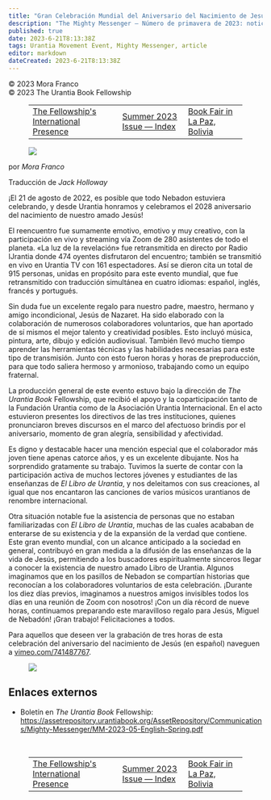 ```yaml
---
title: "Gran Celebración Mundial del Aniversario del Nacimiento de Jesús"
description: "The Mighty Messenger — Número de primavera de 2023: noticias y opiniones para los lectores de El Libro de Urantia"
published: true
date: 2023-6-21T8:13:38Z
tags: Urantia Movement Event, Mighty Messenger, article
editor: markdown
dateCreated: 2023-6-21T8:13:38Z
---
```


<p class="v-card v-sheet theme--light grey lighten-3 px-2">© 2023 Mora Franco<br>© 2023 The Urantia Book Fellowship</p>
<figure class="table chapter-navigator">
  <table>
    <tbody>
      <tr>
        <td>
        <a href="/es/article/Bobbie_Dreier_and_Andre_Radatus/The_Fellowships_International_Presence">
          <span class="mdi mdi-arrow-left-drop-circle"></span><span class="pl-2">The Fellowship's International Presence</span>
        </a>
        </td>
        <td>
        <a href="/es/index/articles_mighty_messenger#summer-2023-issue">
          <span class="mdi mdi-book-open-variant"></span><span class="pl-2">Summer 2023 Issue — Index</span>
        </a>
        </td>
        <td>
        <a href="/es/article/Mora_Franco/Book_Fair_in_La_Paz_Bolivia">
          <span class="pr-2">Book Fair in La Paz, Bolivia</span><span class="mdi mdi-arrow-right-drop-circle"></span>
        </a>
        </td>
      </tr>
    </tbody>
  </table>
</figure>


<figure id="Figure_1" class="image urantiapedia estilo-imagen-alinear-izquierda">
<img src="/image/article/The_Mighty_Messenger/2023_Spring/030.jpg">
</figure>

por _Mora Franco_

Traducción de _Jack Holloway_

¡El 21 de agosto de 2022, es posible que todo Nebadon estuviera celebrando, y desde Urantia honramos y celebramos el 2028 aniversario del nacimiento de nuestro amado Jesús!

El reencuentro fue sumamente emotivo, emotivo y muy creativo, con la participación en vivo y streaming vía Zoom de 280 asistentes de todo el planeta. «La luz de Ia revelación» fue retransmitida en directo por Radio IJrantia donde 474 oyentes disfrutaron del encuentro; también se transmitió en vivo en Urantia TV con 161 espectadores. Así se dieron cita un total de 915 personas, unidas en propósito para este evento mundial, que fue retransmitido con traducción simultánea en cuatro idiomas: español, inglés, francés y portugués.

Sin duda fue un excelente regalo para nuestro padre, maestro, hermano y amigo incondicional, Jesús de Nazaret. Ha sido elaborado con la colaboración de numerosos colaboradores voluntarios, que han aportado de sí mismos el mejor talento y creatividad posibles. Esto incluyó música, pintura, arte, dibujo y edición audiovisual. También llevó mucho tiempo aprender las herramientas técnicas y las habilidades necesarias para este tipo de transmisión. Junto con esto fueron horas y horas de preproducción, para que todo saliera hermoso y armonioso, trabajando como un equipo fraternal.

La producción general de este evento estuvo bajo la dirección de _The Urantia Book_ Fellowship, que recibió el apoyo y la coparticipación tanto de la Fundación Urantia como de la Asociación Urantia Internacional. En el acto estuvieron presentes los directivos de las tres instituciones, quienes pronunciaron breves discursos en el marco del afectuoso brindis por el aniversario, momento de gran alegría, sensibilidad y afectividad.

Es digno y destacable hacer una mención especial que el colaborador más joven tiene apenas catorce años, y es un excelente dibujante. Nos ha sorprendido gratamente su trabajo. Tuvimos la suerte de contar con la participación activa de muchos lectores jóvenes y estudiantes de las enseñanzas de _El Libro de Urantia_, y nos deleitamos con sus creaciones, al igual que nos encantaron las canciones de varios músicos urantianos de renombre internacional.

Otra situación notable fue la asistencia de personas que no estaban familiarizadas con _El Libro de Urantia_, muchas de las cuales acababan de enterarse de su existencia y de la expansión de la verdad que contiene. Este gran evento mundial, con un alcance anticipado a la sociedad en general, contribuyó en gran medida a la difusión de las enseñanzas de la vida de Jesús, permitiendo a los buscadores espiritualmente sinceros llegar a conocer la existencia de nuestro amado Libro de Urantia. Algunos imaginamos que en los pasillos de Nebadon se compartían historias que reconocían a los colaboradores voluntarios de esta celebración. ¡Durante los diez días previos, imaginamos a nuestros amigos invisibles todos los días en una reunión de Zoom con nosotros! ¡Con un día récord de nueve horas, continuamos preparando este maravilloso regalo para Jesús, Miguel de Nebadón! ¡Gran trabajo! Felicitaciones a todos.

Para aquellos que deseen ver la grabación de tres horas de esta celebración del aniversario del nacimiento de Jesús (en español) naveguen a [vimeo.com/741487767](https://vimeo.com/741487767).

<figure id="Figure_2" class="image urantiapedia">
<img src="/image/article/The_Mighty_Messenger/2023_Spring/003.jpg">
</figure>

## Enlaces externos

* Boletín en _The Urantia Book_ Fellowship: https://assetrepository.urantiabook.org/AssetRepository/Communications/Mighty-Messenger/MM-2023-05-English-Spring.pdf

<br>

<figure class="table chapter-navigator">
  <table>
    <tbody>
      <tr>
        <td>
        <a href="/es/article/Bobbie_Dreier_and_Andre_Radatus/The_Fellowships_International_Presence">
          <span class="mdi mdi-arrow-left-drop-circle"></span><span class="pl-2">The Fellowship's International Presence</span>
        </a>
        </td>
        <td>
        <a href="/es/index/articles_mighty_messenger#summer-2023-issue">
          <span class="mdi mdi-book-open-variant"></span><span class="pl-2">Summer 2023 Issue — Index</span>
        </a>
        </td>
        <td>
        <a href="/es/article/Mora_Franco/Book_Fair_in_La_Paz_Bolivia">
          <span class="pr-2">Book Fair in La Paz, Bolivia</span><span class="mdi mdi-arrow-right-drop-circle"></span>
        </a>
        </td>
      </tr>
    </tbody>
  </table>
</figure>
